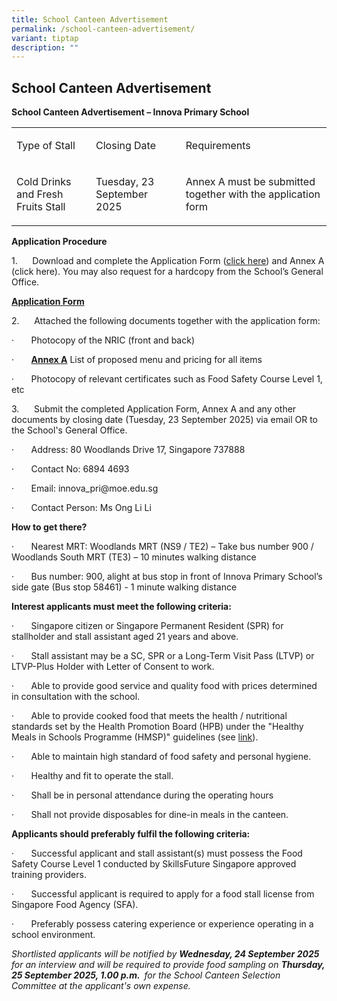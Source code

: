 ```yaml
---
title: School Canteen Advertisement
permalink: /school-canteen-advertisement/
variant: tiptap
description: ""
---
```

<h2>School Canteen Advertisement</h2>
<p></p>
<p><strong>School Canteen Advertisement – Innova Primary School</strong>
</p>
<table style="minWidth: 75px">
<colgroup>
<col>
<col>
<col>
</colgroup>
<tbody>
<tr>
<td rowspan="1" colspan="1">
<p>Type of Stall</p>
</td>
<td rowspan="1" colspan="1">
<p>Closing Date</p>
</td>
<td rowspan="1" colspan="1">
<p>Requirements</p>
</td>
</tr>
<tr>
<td rowspan="1" colspan="1">
<p>Cold Drinks and Fresh Fruits Stall</p>
</td>
<td rowspan="1" colspan="1">
<p>Tuesday, 23 September 2025</p>
</td>
<td rowspan="1" colspan="1">
<p>Annex A must be submitted together with the application form</p>
</td>
</tr>
</tbody>
</table>
<p><strong>Application Procedure</strong>
</p>
<p>1.&nbsp;&nbsp;&nbsp;&nbsp;&nbsp; Download and complete the Application
Form (<a href="/files/Application_for_Canteen_Stall_FormBF7.pdf" rel="noopener noreferrer nofollow" target="_blank">click here</a>)
and Annex A (click here). You may also request for a hardcopy from the
School’s General Office.</p>
<p><strong><u>Application Form</u></strong>
</p>
<p>2.&nbsp;&nbsp;&nbsp;&nbsp;&nbsp; Attached the following documents together
with the application form:</p>
<p>·&nbsp;&nbsp;&nbsp;&nbsp;&nbsp;&nbsp; Photocopy of the NRIC (front and
back)</p>
<p>·&nbsp;&nbsp;&nbsp;&nbsp;&nbsp;&nbsp; <strong><u>Annex A</u></strong> List
of proposed menu and pricing for all items</p>
<p>·&nbsp;&nbsp;&nbsp;&nbsp;&nbsp;&nbsp; Photocopy of relevant certificates
such as Food Safety Course Level 1, etc</p>
<p>3.&nbsp;&nbsp;&nbsp;&nbsp;&nbsp; Submit the completed Application Form,
Annex A and any other documents by closing date (Tuesday, 23 September
2025) via email OR to the School's General Office.</p>
<p>·&nbsp;&nbsp;&nbsp;&nbsp;&nbsp;&nbsp; Address: 80 Woodlands Drive 17,
Singapore 737888</p>
<p>·&nbsp;&nbsp;&nbsp;&nbsp;&nbsp;&nbsp; Contact No: 6894 4693</p>
<p>·&nbsp;&nbsp;&nbsp;&nbsp;&nbsp;&nbsp; Email: <a rel="noopener noreferrer nofollow" target="_blank">innova_pri@moe.edu.sg</a>
</p>
<p>·&nbsp;&nbsp;&nbsp;&nbsp;&nbsp;&nbsp; Contact Person: Ms Ong Li Li</p>
<p><strong>How to get there?</strong>
</p>
<p>·&nbsp;&nbsp;&nbsp;&nbsp;&nbsp;&nbsp; Nearest MRT: Woodlands MRT (NS9
/ TE2) – Take bus number 900 / Woodlands South MRT (TE3) – 10 minutes walking
distance</p>
<p>·&nbsp;&nbsp;&nbsp;&nbsp;&nbsp;&nbsp; Bus number: 900, alight at bus stop
in front of Innova Primary School’s side gate (Bus stop 58461) - 1 minute
walking distance</p>
<p><strong>Interest applicants must meet the following criteria:</strong>
</p>
<p>·&nbsp;&nbsp;&nbsp;&nbsp;&nbsp;&nbsp; Singapore citizen or Singapore Permanent
Resident (SPR) for stallholder and stall assistant aged 21 years and above.</p>
<p>·&nbsp;&nbsp;&nbsp;&nbsp;&nbsp;&nbsp; Stall assistant may be a SC, SPR
or a Long-Term Visit Pass (LTVP) or LTVP-Plus Holder with Letter of Consent
to work.</p>
<p>·&nbsp;&nbsp;&nbsp;&nbsp;&nbsp;&nbsp; Able to provide good service and
quality food with prices determined in consultation with the school.</p>
<p>·&nbsp;&nbsp;&nbsp;&nbsp;&nbsp;&nbsp; Able to provide cooked food that
meets the health / nutritional standards set by the Health Promotion Board
(HPB) under the "Healthy Meals in Schools Programme (HMSP)" guidelines
(see&nbsp;<a href="https://www.hpb.gov.sg/schools/school-programmes/healthy-meals-in-schools-programme" rel="noopener noreferrer nofollow" target="_blank">link</a>).</p>
<p>·&nbsp;&nbsp;&nbsp;&nbsp;&nbsp;&nbsp; Able to maintain high standard of
food safety and personal hygiene.</p>
<p>·&nbsp;&nbsp;&nbsp;&nbsp;&nbsp;&nbsp; Healthy and fit to operate the stall.</p>
<p>·&nbsp;&nbsp;&nbsp;&nbsp;&nbsp;&nbsp; Shall be in personal attendance
during the operating hours</p>
<p>·&nbsp;&nbsp;&nbsp;&nbsp;&nbsp;&nbsp; Shall not provide disposables for
dine-in meals in the canteen.</p>
<p><strong>Applicants should preferably fulfil the following criteria:</strong>
</p>
<p>·&nbsp;&nbsp;&nbsp;&nbsp;&nbsp;&nbsp; Successful applicant and stall assistant(s)
must possess the Food Safety Course Level 1 conducted by SkillsFuture Singapore
approved training providers.</p>
<p>·&nbsp;&nbsp;&nbsp;&nbsp;&nbsp;&nbsp; Successful applicant is required
to apply for a food stall license from Singapore Food Agency (SFA).</p>
<p>·&nbsp;&nbsp;&nbsp;&nbsp;&nbsp;&nbsp; Preferably possess catering experience
or experience operating in a school environment.</p>
<p><em>Shortlisted applicants will be notified by </em><strong><em>Wednesday, 24 September 2025 </em></strong><em>for an interview and will be required to provide food sampling on </em><strong><em>Thursday, 25 September 2025, 1.00 p.m. </em></strong><em>&nbsp;for the School Canteen Selection Committee at the applicant's own expense.</em>
</p>